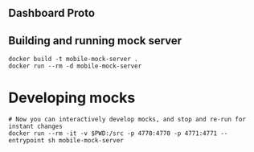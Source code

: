 ## Dashboard Proto

## Building and running mock server

```shell
docker build -t mobile-mock-server .
docker run --rm -d mobile-mock-server
```

# Developing mocks

```shell
# Now you can interactively develop mocks, and stop and re-run for instant changes
docker run --rm -it -v $PWD:/src -p 4770:4770 -p 4771:4771 --entrypoint sh mobile-mock-server
```